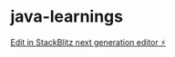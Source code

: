 # java-learnings

[Edit in StackBlitz next generation editor ⚡️](https://stackblitz.com/~/github.com/rajumnaveenk/java-learnings)